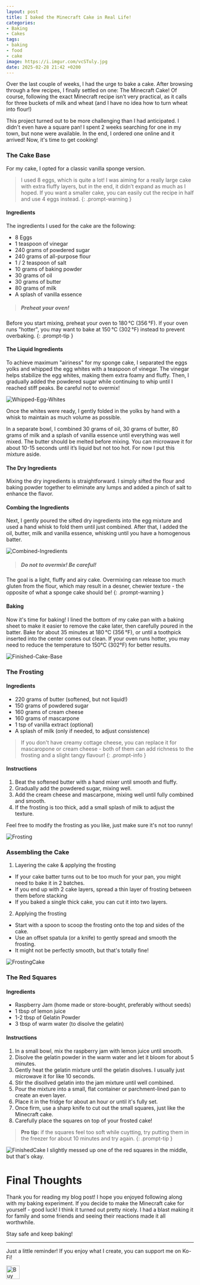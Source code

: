 ```yaml
---
layout: post
title: I baked the Minecraft Cake in Real Life!
categories:
- Baking
- Cakes
tags:
- baking
- food
- cake
image: https://i.imgur.com/vcSTuly.jpg
date: 2025-02-28 21:42 +0200
---
```

Over the last couple of weeks, I had the urge to bake a cake. After browsing through a few recipes, I finally settled on one: The Minecraft Cake!
Of course, following the exact Minecraft recipe isn't very practical, as it calls for three buckets of milk and wheat (and I have no idea how to turn wheat into flour!)

This project turned out to be more challenging than I had anticipated. I didn't even have a square pan! I spent 2 weeks searching for one in my town, but none were available.
In the end, I ordered one online and it arrived! Now, it's time to get cooking!

### The Cake Base
For my cake, I opted for a classic vanilla sponge version.

> I used 8 eggs, which is quite a lot! I was aiming for a really large cake with extra fluffy layers, but in the end, it didn’t expand as much as I hoped.
If you want a smaller cake, you can easily cut the recipe in half and use 4 eggs instead.
{: .prompt-warning }

#### Ingredients
The ingredients I used for the cake are the following:
- 8 Eggs
- 1 teaspoon of vinegar
- 240 grams of powdered sugar
- 240 grams of all-purpose flour
- 1 / 2 teaspoon of salt
- 10 grams of baking powder
- 30 grams of oil
- 30 grams of butter
- 80 grams of milk
- A splash of vanilla essence

> ##### Preheat your oven!
Before you start mixing, preheat your oven to 180 °C (356 °F). If your oven runs "hotter", you may want to bake at 150 °C (302 °F) instead to prevent overbaking.
{: .prompt-tip }

#### The Liquid Ingredients
To achieve maximum "airiness" for my sponge cake, I separated the eggs yolks and whipped the egg whites with a teaspoon of vinegar. The vinegar helps stabilize the egg whites,
making them extra foamy and fluffy. Then, I gradually added the powdered sugar while continuing to whip until I reached stiff peaks. Be careful not to overmix!

![Whipped-Egg-Whites](https://i.imgur.com/nT18iLp.jpg)

Once the whites were ready, I gently folded in the yolks by hand with a whisk to maintain as much volume as possible.

In a separate bowl, I combined 30 grams of oil, 30 grams of butter, 80 grams of milk and a splash of vanilla essence until everything was
well mixed. The butter should be melted before mixing. You can microwave it for about 10-15 seconds until it’s liquid but not too hot. For now I put this mixture aside.

#### The Dry Ingredients
Mixing the dry ingredients is straightforward. I simply sifted the flour and baking powder together to eliminate any lumps and added a pinch of salt to enhance the flavor.

#### Combing the Ingredients
Next, I gently poured the sifted dry ingredients into the egg mixture and used a hand whisk to fold them until just combined. After that, I added
the oil, butter, milk and vanilla essence, whisking until you have a homogenous batter.

![Combined-Ingredients](https://i.imgur.com/UOlFakV.jpg)

> ##### Do not to overmix! Be careful!
The goal is a light, fluffy and airy cake.
Overmixing can release too much gluten from the flour, which may result in a desner, chewier texture - the opposite of what a sponge cake should be!
{: .prompt-warning }

#### Baking
Now it's time for baking! I lined the bottom of my cake pan with a baking sheet to make it easier to remove the cake later, then carefully poured in the batter.
Bake for about 35 minutes at 180 °C (356 °F), or until a toothpick inserted into the center comes out clean. If your oven runs hotter, you may need to reduce the
temperature to 150°C (302°F) for better results.

![Finished-Cake-Base](https://i.imgur.com/0e3ZG6r.jpg)

### The Frosting
#### Ingredients
- 220 grams of butter (softened, but not liquid!)
- 150 grams of powdered sugar
- 160 grams of cream cheese
- 160 grams of mascarpone
- 1 tsp of vanilla extract (optional)
- A splash of milk (only if needed, to adjust consistence)

> If you don't have creamy cottage cheese, you can replace it for mascaropone or cream cheese - both of them can add richness to the frosting and a slight tangy flavour!
{: .prompt-info }

#### Instructions
1. Beat the softened butter with a hand mixer until smooth and fluffy.
2. Gradually add the powdered sugar, mixing well.
3. Add the cream cheese and mascarpone, mixing well until fully combined and smooth.
5. If the frosting is too thick, add a small splash of milk to adjust the texture.

Feel free to modify the frosting as you like, just make sure it's not too runny!

![Frosting](https://i.imgur.com/OEwiWsS.jpg)

### Assembling the Cake
1. Layering the cake & applying the frosting
- If your cake batter turns out to be too much for your pan, you might need to bake it in 2 batches.
- If you end up with 2 cake layers, spread a thin layer of frosting between them before stacking
- If you baked a single thick cake, you can cut it into two layers.
2. Applying the frosting
- Start with a spoon to scoop the frosting onto the top and sides of the cake.
- Use an offset spatula (or a knife) to gently spread and smooth the frosting.
- It might not be perfectly smooth, but that's totally fine!

![FrostingCake](https://i.imgur.com/tYpOeDc.jpg)

### The Red Squares
#### Ingredients
- Raspberry Jam (home made or store-bought, preferably without seeds)
- 1 tbsp of lemon juice
- 1-2 tbsp of Gelatin Powder
- 3 tbsp of warm water (to disolve the gelatin)

#### Instructions
1. In a small bowl, mix the raspberry jam with lemon juice until smooth.
2. Disolve the gelatin powder in the warm water and let it bloom for about 5 minutes.
3. Gently heat the gelatin mixture until the gelatin disolves. I usually just microwave it for like 10 seconds.
4. Stir the disollved gelatin into the jam mixture until well combined.
5. Pour the mixture into a small, flat container or parchment-lined pan to create an even layer.
6. Place it in the fridge for about an hour or until it's fully set.
7. Once firm, use a sharp knife to cut out the small squares, just like the Minecraft cake.
8. Carefully place the squares on top of your frosted cake!

> **Pro tip:** if the squares feel too soft while cuytting, try putting them in the freezer for about 10 minutes and try again.
{: .prompt-tip }

![FinishedCake](https://i.imgur.com/vcSTuly.jpg)
I slightly messed up one of the red squares in the middle, but that's okay.

# Final Thoughts
Thank you for reading my blog post! I hope you enjoyed following along with my baking experiment. If you decide to make the
Minecraft cake for yourself - good luck! I think it turned out pretty nicely. I had a blast making it for family and some friends and seeing their
reactions made it all worthwhile.

Stay safe and keep baking!

---

Just a little reminder! If you enjoy what I create, you can support me on Ko-Fi!

<a href='https://ko-fi.com/I3I67XGZM' target='_blank'><img height='36' style='border:0px;height:36px;' src='https://storage.ko-fi.com/cdn/kofi6.png?v=6' border='0' alt='Buy Me a Coffee at ko-fi.com' /></a>